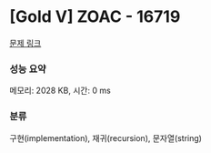 # [Gold V] ZOAC - 16719 

[문제 링크](https://www.acmicpc.net/problem/16719) 

### 성능 요약

메모리: 2028 KB, 시간: 0 ms

### 분류

구현(implementation), 재귀(recursion), 문자열(string)

